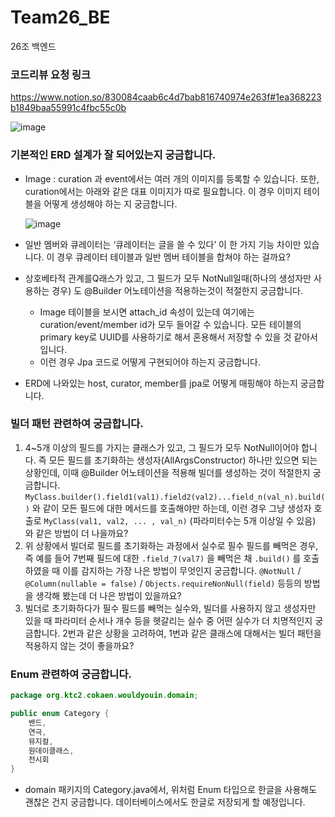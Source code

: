# Team26_BE
26조 백엔드


### 코드리뷰 요청 링크
https://www.notion.so/830084caab6c4d7bab816740974e263f#1ea368223b1849baa55991c4fbc55c0b

![image](https://github.com/user-attachments/assets/2f32ac86-0817-47fb-af3b-7f488c4e58ad)

### 기본적인 ERD 설계가 잘 되어있는지 궁금합니다.

- Image : curation 과 event에서는 여러 개의 이미지를 등록할 수 있습니다. 또한, curation에서는 아래와 같은 대표 이미지가 따로 필요합니다. 이 경우 이미지 테이블을 어떻게 생성해야 하는 지 궁금합니다.
    
    ![image](https://github.com/user-attachments/assets/9815bb8c-6e9a-4341-ac3b-157fc9a8accb)

    
- 일반 멤버와 큐레이터는 ‘큐레이터는 글을 쓸 수 있다’ 이 한 가지 기능 차이만 있습니다. 이 경우 큐레이터 테이블과 일반 멤버 테이블을 합쳐야 하는 걸까요?
- 상호베타적 관계를Q래스가 있고, 그 필드가 모두 NotNull일때(하나의 생성자만 사용하는 경우) 도 @Builder 어노테이션을 적용하는것이 적절한지 궁금합니다.
    - Image 테이블을 보시면 attach_id 속성이 있는데 여기에는 curation/event/member id가 모두 들어갈 수 있습니다. 모든 테이블의 primary key로 UUID를 사용하기로 해서 혼용해서 저장할 수 있을 것 같아서입니다.
    - 이런 경우 Jpa 코드로 어떻게 구현되어야 하는지 궁금합니다.
- ERD에 나와있는 host, curator, member를 jpa로 어떻게 매핑해야 하는지 궁금합니다.


### 빌더 패턴 관련하여 궁금합니다.

1. 4~5개 이상의 필드를 가지는 클래스가 있고, 그 필드가 모두 NotNull이어야 합니다. 즉 모든 필드를 초기화하는 생성자(AllArgsConstructor) 하나만  있으면 되는 상황인데, 이때  @Builder 어노테이션을 적용해 빌더를 생성하는 것이 적절한지 궁금합니다.  `MyClass.builder().field1(val1).field2(val2)...field_n(val_n).build()` 와 같이 모든 필드에 대한 메서드를 호출해야만 하는데, 이런 경우 그냥 생성자 호출로 `MyClass(val1, val2, ... , val_n)` (파라미터수는 5개 이상일 수 있음) 와 같은 방법이 더 나을까요?
2. 위 상황에서 빌더로 필드를 초기화하는 과정에서 실수로 필수 필드를 빼먹은 경우, 즉 예를 들어 7번째 필드에 대한 `.field_7(val7)` 을 빼먹은 채 `.build()` 를 호출하였을 때 이를 감지하는 가장 나은 방법이 무엇인지 궁금합니다. `@NotNull` / `@Column(nullable = false)` / `Objects.requireNonNull(field)` 등등의 방법을 생각해 봤는데 더 나은 방법이 있을까요? 
3. 빌더로 초기화하다가 필수 필드를 빼먹는 실수와, 빌더를 사용하지 않고 생성자만 있을 때 파라미터 순서나 개수 등을 헷갈리는 실수 중 어떤 실수가 더 치명적인지 궁금합니다. 2번과 같은 상황을 고려하여, 1번과 같은 클래스에 대해서는 빌더 패턴을 적용하지 않는 것이 좋을까요?


### Enum 관련하여 궁금합니다.

```java
package org.ktc2.cokaen.wouldyouin.domain;

public enum Category {
    밴드,
    연극,
    뮤지컬,
    원데이클래스,
    전시회
}
```

- domain 패키지의 Category.java에서, 위처럼 Enum 타입으로 한글을 사용해도 괜찮은 건지 궁금합니다. 데이터베이스에서도 한글로 저장되게 할 예정입니다.
